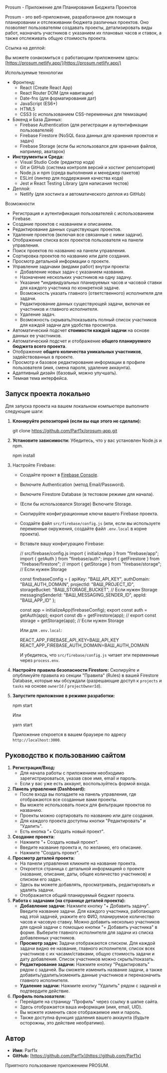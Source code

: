 Prosum - Приложение для Планирования Бюджета Проектов

Prosum - это веб-приложение, разработанное для помощи в планировании и отслеживании бюджета различных проектов. Оно позволяет пользователям создавать проекты, детализировать виды работ, назначать участников с указанием их плановых часов и ставок, а также отслеживать общую стоимость проекта.

 Ссылка на деплой:

Вы можете ознакомиться с работающим приложением здесь: [https://prosum.netlify.app/](https://prosum.netlify.app/)

 Используемые технологии

*   Фронтенд:
    *   React (Create React App)
    *   React Router DOM (для навигации)
    *   Date-fns (для форматирования дат)
    *   JavaScript (ES6+)
    *   HTML5
    *   CSS3 (с использованием CSS-переменных для темизации)
*   Бэкенд и База Данных:
    *   Firebase Authentication (для регистрации и аутентификации пользователей)
    *   Firebase Firestore (NoSQL база данных для хранения проектов и задач)
    *   Firebase Storage (если бы использовался для хранения файлов, например, аватарок)
*   **Инструменты и Среда:**
    *   Visual Studio Code (редактор кода)
    *   Git и GitHub (система контроля версий и хостинг репозитория)
    *   Node.js и npm (среда выполнения и менеджер пакетов)
    *   ESLint (линтер для поддержания качества кода)
    *   Jest и React Testing Library (для написания тестов)
*   Деплой:
    *   Netlify (для хостинга и автоматического деплоя из GitHub)

Возможности

*   Регистрация и аутентификация пользователей с использованием Firebase.
*   Создание проектов с названием и описанием.
*   Редактирование данных существующих проектов.
*   Удаление проектов (включая все связанные с ними задачи).
*   Отображение списка всех проектов пользователя на панели управления.
*   Поиск проектов по названию на панели управления.
*   Сортировка проектов по названию или дате создания.
*   Просмотр детальной информации о проекте.
*   Управление задачами (видами работ) внутри проекта:
    *   Добавление новых задач с указанием названия.
    *   Назначение нескольких участников на одну задачу.
    *   Указание *индивидуальных планируемых часов и часовой ставки для каждого участника по конкретной задаче.
    *   Возможность указать главного (ответственного) исполнителя для задачи.
    *   Редактирование данных существующей задачи, включая ее участников и главного исполнителя.
    *   Удаление задач.
    *   Возможность скрывать/показывать полный список участников для каждой задачи для удобства просмотра.
*   Автоматический подсчет **стоимости каждой задачи** на основе данных ее участников.
*   Автоматический подсчет и отображение **общего планируемого бюджета всего проекта**.
*   Отображение **общего количества уникальных участников**, задействованных в проекте.
*   Просмотр и базовое редактирование информации в профиле пользователя (имя, смена пароля, удаление аккаунта).
*   Адаптивный дизайн (базовый, можно улучшать).
*   Темная тема интерфейса.

## Запуск проекта локально

Для запуска проекта на вашем локальном компьютере выполните следующие шаги:

1.  **Клонируйте репозиторий (если вы еще этого не сделали):**

    git clone https://github.com/Parf1x/prosum-app.git 
  

3.  **Установите зависимости:**
    Убедитесь, что у вас установлен Node.js и npm.
    
    npm install

4.  Настройте Firebase:
    *   Создайте проект в [Firebase Console](https://firebase.google.com/).
    *   Включите Authentication (метод Email/Password).
    *   Включите Firestore Database (в тестовом режиме для начала).
    *   (Если бы использовался Storage) Включите Storage.
    *   Скопируйте конфигурационные ключи вашего Firebase проекта.
    *   Создайте файл `src/firebase/config.js` (или, если вы используете переменные окружения, создайте файл `.env.local` в корне проекта).
    *   Вставьте вашу конфигурацию Firebase:
        
        // src/firebase/config.js
        import { initializeApp } from "firebase/app";
        import { getAuth } from "firebase/auth";
        import { getFirestore } from "firebase/firestore";
        // import { getStorage } from "firebase/storage"; // Если нужен Storage

        const firebaseConfig = {
          apiKey: "ВАШ_API_KEY",
          authDomain: "ВАШ_AUTH_DOMAIN",
          projectId: "ВАШ_PROJECT_ID",
          storageBucket: "ВАШ_STORAGE_BUCKET", // Если нужен Storage
          messagingSenderId: "ВАШ_MESSAGING_SENDER_ID",
          appId: "ВАШ_APP_ID"
        };

        const app = initializeApp(firebaseConfig);
        export const auth = getAuth(app);
        export const db = getFirestore(app);
        // export const storage = getStorage(app); // Если нужен Storage
     
        Или для `.env.local`:
       
        REACT_APP_FIREBASE_API_KEY=ВАШ_API_KEY
        REACT_APP_FIREBASE_AUTH_DOMAIN=ВАШ_AUTH_DOMAIN
        
        И убедитесь, что `src/firebase/config.js` читает эти переменные через `process.env`.

5.  **Настройте правила безопасности Firestore:**
    Скопируйте и опубликуйте правила из секции "Правила" (Rules) в вашей Firestore Database, которые мы обсуждали (разрешающие доступ к `projects` и `tasks` на основе `ownerId` / `projectOwnerId`).

6.  **Запустите приложение в режиме разработки:**
    
    npm start
   
    Или
    
    yarn start
    
    Приложение откроется в вашем браузере по адресу `http://localhost:3000`.

## Руководство к пользованию сайтом

1.  **Регистрация/Вход:**
    *   Для начала работы с приложением необходимо зарегистрироваться, указав свое имя, email и пароль.
    *   Если у вас уже есть аккаунт, воспользуйтесь формой входа.
2.  **Панель управления (Dashboard):**
    *   После входа вы попадаете на панель управления, где отображаются все созданные вами проекты.
    *   Вы можете использовать поиск для фильтрации проектов по названию.
    *   Проекты можно сортировать по названию или дате создания.
    *   Для каждого проекта доступны кнопки "Редактировать" и "Удалить".
    *   Есть кнопка "+ Создать новый проект".
3.  **Создание проекта:**
    *   Нажмите "+ Создать новый проект".
    *   Введите название проекта и, по желанию, его описание.
    *   Нажмите "Создать проект".
4.  **Просмотр деталей проекта:**
    *   На панели управления кликните на название проекта.
    *   Откроется страница с детальной информацией о проекте (название, описание, даты, общее количество участников) и списком его задач.
    *   Здесь вы можете добавлять, просматривать, редактировать и удалять задачи.
    *   Отображается общий планируемый бюджет проекта.
5.  **Работа с задачами (на странице деталей проекта):**
    *   **Добавление задачи:** Нажмите кнопку "+ Добавить задачу". Введите название задачи. Для каждого участника, работающего над этой задачей, укажите его ФИО, планируемое количество часов и часовую ставку. Можно добавить несколько участников для одной задачи с помощью кнопки "+ Добавить участника" в форме. Выберите главного исполнителя для задачи из списка добавленных участников.
    *   **Просмотр задач:** Задачи отображаются списком. Для каждой задачи видно ее название, главного исполнителя, список всех участников с их часами/ставками, общую стоимость задачи и дату добавления. Список участников можно скрыть/показать.
    *   **Редактирование задачи:** Нажмите кнопку "Редактировать" рядом с задачей. Вы сможете изменить название задачи, а также добавить/удалить/изменить данные участников и переназначить главного исполнителя.
    *   **Удаление задачи:** Нажмите кнопку "Удалить" рядом с задачей и подтвердите действие.
6.  **Профиль пользователя:**
    *   Перейдите на страницу "Профиль" через ссылку в шапке сайта.
    *   Здесь отображается ваша информация (имя, email, UID).
    *   Вы можете изменить свое отображаемое имя и пароль.
    *   Также доступна функция удаления вашего аккаунта (будьте осторожны, это действие необратимо).

## Автор

*   **Имя:** Parf1x
*   **GitHub:** [https://github.com/Parf1x](https://github.com/Parf1x) 

Приятного пользование приложением PROSUM.
